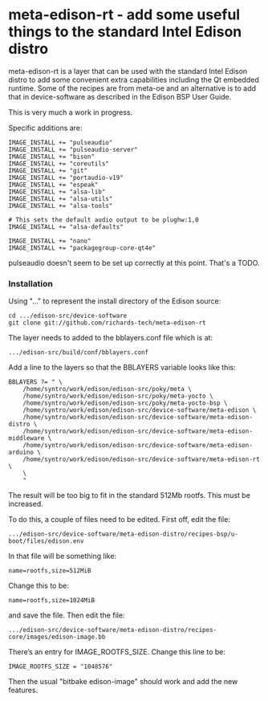 # meta-edison-rt - add some useful things to the standard Intel Edison distro

meta-edison-rt is a layer that can be used with the standard Intel Edison distro to add some convenient extra capabilities including the Qt embedded runtime. Some of the recipes are from meta-oe and an alternative is to add that in device-software as described in the Edison BSP User Guide.

This is very much a work in progress.

Specific additions are:

    IMAGE_INSTALL += "pulseaudio"
    IMAGE_INSTALL += "pulseaudio-server"
    IMAGE_INSTALL += "bison"
    IMAGE_INSTALL += "coreutils"
    IMAGE_INSTALL += "git"
    IMAGE_INSTALL += "portaudio-v19"
    IMAGE_INSTALL += "espeak"
    IMAGE_INSTALL += "alsa-lib"
    IMAGE_INSTALL += "alsa-utils"
    IMAGE_INSTALL += "alsa-tools"

    # This sets the default audio output to be plughw:1,0
    IMAGE_INSTALL += "alsa-defaults"

    IMAGE_INSTALL += "nano"
    IMAGE_INSTALL += "packagegroup-core-qt4e"
    
pulseaudio doesn't seem to be set up correctly at this point. That's a TODO.

### Installation

Using "..." to represent the install directory of the Edison source:

    cd .../edison-src/device-software
    git clone git://github.com/richards-tech/meta-edison-rt
    
The layer needs to added to the bblayers.conf file which is at:

    .../edison-src/build/conf/bblayers.conf
    
Add a line to the layers so that the BBLAYERS variable looks like this:

    BBLAYERS ?= " \
        /home/syntro/work/edison/edison-src/poky/meta \
        /home/syntro/work/edison/edison-src/poky/meta-yocto \
        /home/syntro/work/edison/edison-src/poky/meta-yocto-bsp \
        /home/syntro/work/edison/edison-src/device-software/meta-edison \
        /home/syntro/work/edison/edison-src/device-software/meta-edison-distro \
        /home/syntro/work/edison/edison-src/device-software/meta-edison-middleware \
        /home/syntro/work/edison/edison-src/device-software/meta-edison-arduino \
        /home/syntro/work/edison/edison-src/device-software/meta-edison-rt \
        \
        "
        
 The result will be too big to fit in the standard 512Mb rootfs. This must be increased.
 
 To do this, a couple of files need to be edited. First off, edit the file:

    .../edison-src/device-software/meta-edison-distro/recipes-bsp/u-boot/files/edison.env
    
In that file will be something like:

    name=rootfs,size=512MiB
    
Change this to be:

    name=rootfs,size=1024MiB
    
and save the file. Then edit the file:

    .../edison-src/device-software/meta-edison-distro/recipes-core/images/edison-image.bb
    
There’s an entry for IMAGE_ROOTFS_SIZE. Change this line to be:

    IMAGE_ROOTFS_SIZE = "1048576"
    
Then the usual "bitbake edison-image" should work and add the new features.


